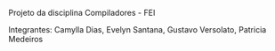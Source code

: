 Projeto da disciplina Compiladores - FEI<br>

Integrantes:
Camylla Dias, 
Evelyn Santana, 
Gustavo Versolato, 
Patricia Medeiros
